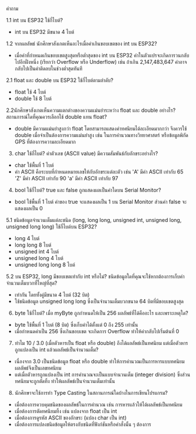 คำถาม

1.1  int บน ESP32 ใช้กี่ไบต์?
- int บน ESP32 มีขนาด 4 ไบต์

1.2 จากผลลัพธ์ นักศึกษาสังเกตเห็นอะไรเมื่อค่าเกินขอบเขตของ int บน ESP32?
- เมื่อค่าที่กำหนดเกินขอบเขตสูงสุดหรือต่ำสุดของ int บน ESP32 ค่าในตัวแปรจะเกิดการวนกลับไปอีกฝั่งหนึ่ง (เรียกว่า Overflow หรือ Underflow) เช่น ถ้าเกิน 2,147,483,647 ค่าอาจกลับไปเป็นค่าติดลบในช่วงต่ำสุดทันที

2.1 float และ double บน ESP32 ใช้กี่ไบต์ตามลำดับ?
- float ใช้ 4 ไบต์
- double ใช้ 8 ไบต์

2.2นักศึกษาสังเกตเห็นความแตกต่างของความแม่นยำระหว่าง float และ double อย่างไร? สถานการณ์ใดที่คุณควรเลือกใช้ double แทน float?
- double มีความแม่นยำสูงกว่า float โดยสามารถแสดงค่าทศนิยมได้ละเอียดมากกว่า จึงควรใช้ double เมื่อจำเป็นต้องการความแม่นยำสูง เช่น ในการคำนวณทางวิทยาศาสตร์ หรือข้อมูลพิกัด GPS ที่ต้องการความละเอียดมาก

3. char ใช้กี่ไบต์? ค่าตัวเลข (ASCII value) มีความสัมพันธ์กับอักขระอย่างไร?
- char ใช้พื้นที่ 1 ไบต์
- ค่า ASCII คือระบบที่กำหนดหมายเลขให้กับอักขระแต่ละตัว เช่น 'A' มีค่า ASCII เท่ากับ 65 'Z' มีค่า ASCII เท่ากับ 90 'a' มีค่า ASCII เท่ากับ 97

4. bool ใช้กี่ไบต์? true และ false ถูกแสดงผลเป็นค่าใดบน Serial Monitor?
- bool ใช้พื้นที่ 1 ไบต์ ค่าของ true จะแสดงผลเป็น 1 บน Serial Monitor ส่วนค่า false จะแสดงผลเป็น 0

5.1 ชนิดข้อมูลจำนวนเต็มแต่ละชนิด (long, long long, unsigned int, unsigned long, unsigned long long) ใช้กี่ไบต์บน ESP32?
- long 4 ไบต์
- long long 8 ไบต์
- unsigned int 4 ไบต์
- unsigned long 4 ไบต์
- unsigned long long 8 ไบต์
     
     
5.2 บน ESP32, long มีขอบเขตเท่ากับ int หรือไม่? ชนิดข้อมูลใดที่คุณจะใช้หากต้องการเก็บค่าจำนวนเต็มบวกที่ใหญ่ที่สุด?
- เท่ากัน โดยทั้งคู่มีขนาด 4 ไบต์ (32 บิต)
- ใช้ชนิดข้อมูล unsigned long long ซึ่งเป็นจำนวนเต็มบวกขนาด 64 บิตที่มีขอบเขตสูงสุด

6. byte ใช้กี่ไบต์? เมื่อ myByte ถูกกำหนดให้เป็น 256 ผลลัพธ์ที่ได้คืออะไร และเพราะเหตุใด?
- byte ใช้พื้นที่ 1 ไบต์ (8 บิต) ซึ่งเก็บค่าได้ตั้งแต่ 0 ถึง 255 เท่านั้น
- เมื่อกำหนดค่าเป็น 256 ซึ่งเกินขอบเขต จะเกิดการ Overflow ทำให้ค่ากลับไปเริ่มต้นที่ 0

7. ทำไม 10 / 3.0 (เมื่อตัวหารเป็น float หรือ double) ถึงได้ผลลัพธ์เป็นทศนิยม แต่เมื่อตัวหารถูกแปลงเป็น int แล้วผลลัพธ์เป็นจำนวนเต็ม?
- เนื่องจาก 3.0 เป็นชนิดข้อมูล float หรือ double ทำให้การคำนวณเป็นการหารแบบทศนิยม ผลลัพธ์จึงเป็นเลขทศนิยม
- แต่เมื่อตัวหารถูกแปลงเป็น int การคำนวณจะเป็นแบบจำนวนเต็ม (integer division) ซึ่งส่วนทศนิยมจะถูกตัดทิ้ง ทำให้ผลลัพธ์เป็นจำนวนเต็มเท่านั้น

8. นักศึกษาจะใช้การทำ Type Casting ในสถานการณ์ใดบ้างในการเขียนโปรแกรม?
- เมื่อต้องการควบคุมชนิดของผลลัพธ์ในการคำนวณ เช่น การหารแล้วให้ได้ผลลัพธ์เป็นทศนิยม
- เมื่อต้องการตัดทศนิยมทิ้ง เช่น แปลงจาก float เป็น int
- เมื่อต้องการดูรหัส ASCII ของอักขระ (แปลง char เป็น int)
- เมื่อต้องการแปลงชนิดข้อมูลให้ตรงกับชนิดที่ฟังก์ชันหรือคำสั่งนั้น ๆ ต้องการ
